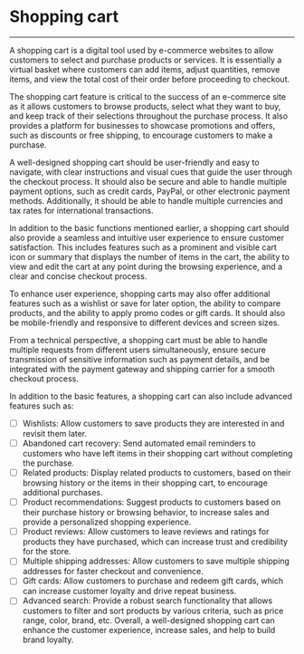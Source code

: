 # Shopping cart
---

A shopping cart is a digital tool used by e-commerce websites to allow customers to select and purchase products or services. It is essentially a virtual basket where customers can add items, adjust quantities, remove items, and view the total cost of their order before proceeding to checkout.

The shopping cart feature is critical to the success of an e-commerce site as it allows customers to browse products, select what they want to buy, and keep track of their selections throughout the purchase process. It also provides a platform for businesses to showcase promotions and offers, such as discounts or free shipping, to encourage customers to make a purchase.

A well-designed shopping cart should be user-friendly and easy to navigate, with clear instructions and visual cues that guide the user through the checkout process. It should also be secure and able to handle multiple payment options, such as credit cards, PayPal, or other electronic payment methods. Additionally, it should be able to handle multiple currencies and tax rates for international transactions.

In addition to the basic functions mentioned earlier, a shopping cart should also provide a seamless and intuitive user experience to ensure customer satisfaction. This includes features such as a prominent and visible cart icon or summary that displays the number of items in the cart, the ability to view and edit the cart at any point during the browsing experience, and a clear and concise checkout process.

To enhance user experience, shopping carts may also offer additional features such as a wishlist or save for later option, the ability to compare products, and the ability to apply promo codes or gift cards. It should also be mobile-friendly and responsive to different devices and screen sizes.

From a technical perspective, a shopping cart must be able to handle multiple requests from different users simultaneously, ensure secure transmission of sensitive information such as payment details, and be integrated with the payment gateway and shipping carrier for a smooth checkout process.

In addition to the basic features, a shopping cart can also include advanced features such as:

- [ ] Wishlists: Allow customers to save products they are interested in and revisit them later.
- [ ] Abandoned cart recovery: Send automated email reminders to customers who have left items in their shopping cart without completing the purchase.
- [ ] Related products: Display related products to customers, based on their browsing history or the items in their shopping cart, to encourage additional purchases.
- [ ] Product recommendations: Suggest products to customers based on their purchase history or browsing behavior, to increase sales and provide a personalized shopping experience.
- [ ] Product reviews: Allow customers to leave reviews and ratings for products they have purchased, which can increase trust and credibility for the store.
- [ ] Multiple shipping addresses: Allow customers to save multiple shipping addresses for faster checkout and convenience.
- [ ] Gift cards: Allow customers to purchase and redeem gift cards, which can increase customer loyalty and drive repeat business.
- [ ] Advanced search: Provide a robust search functionality that allows customers to filter and sort products by various criteria, such as price range, color, brand, etc.
Overall, a well-designed shopping cart can enhance the customer experience, increase sales, and help to build brand loyalty.
